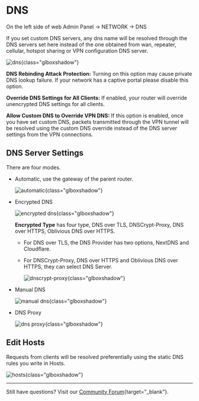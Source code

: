 # DNS

On the left side of web Admin Panel -> NETWORK -> DNS

If you set custom DNS servers, any dns name will be resolved through the DNS servers set here instead of the one obtained from wan, repeater, cellular, hotspot sharing or VPN configuration DNS server.

![dns](images/dns/dns_page.png){class="glboxshadow"}

**DNS Rebinding Attack Protection:** Turning on this option may cause private DNS lookup failure. If your network has a captive portal please disable this option.

**Override DNS Settings for All Clients:** If enabled, your router will override unencrypted DNS settings for all clients.

**Allow Custom DNS to Override VPN DNS:** If this option is enabled, once you have set custom DNS, packets transmitted through the VPN tunnel will be resolved using the custom DNS override instead of the DNS server settings from the VPN connections.

## DNS Server Settings

There are four modes.

- Automatic, use the gateway of the parent router.

    ![automatic](https://static.gl-inet.com/docs/router/en/4/tutorials/dns/dns_server_settings_automatic.png){class="glboxshadow"}

- Encrypted DNS

    ![encrypted dns](https://static.gl-inet.com/docs/router/en/4/tutorials/dns/dns_server_settings_encrypted_dns.png){class="glboxshadow"}

    **Encrypted Type** has four type, DNS over TLS, DNSCrypt-Proxy, DNS over HTTPS, Oblivious DNS over HTTPS.

    - For DNS over TLS, the DNS Provider has two options, NextDNS and Cloudflare.

    - For DNSCrypt-Proxy, DNS over HTTPS and Oblivious DNS over HTTPS, they can select DNS Server.

        ![dnscrypt-proxy](https://static.gl-inet.com/docs/router/en/4/tutorials/dns/dnscrypt-proxy.png){class="glboxshadow"}

- Manual DNS

    ![manual dns](https://static.gl-inet.com/docs/router/en/4/tutorials/dns/dns_server_settings_manual_dns.png){class="glboxshadow"}

- DNS Proxy

    ![dns proxy](https://static.gl-inet.com/docs/router/en/4/tutorials/dns/dns_server_settings_dns_proxy.png){class="glboxshadow"}

## Edit Hosts

Requests from clients will be resolved preferentially using the static DNS rules you write in Hosts.

![hosts](https://static.gl-inet.com/docs/router/en/4/tutorials/dns/edit_hosts.png){class="glboxshadow"}

---

Still have questions? Visit our [Community Forum](https://forum.gl-inet.com){target="_blank"}.
